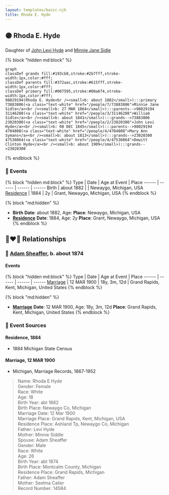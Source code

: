 ```yaml
---
layout: templates/basic.njk
title: Rhoda E. Hyde
---
```

## 🟣 Rhoda E. Hyde

Daughter of [John Levi Hyde](/people/2/23020300) and [Minnie Jane Sidle](/people/7/73883806)

{% block "hidden md:block" %}
```mermaid
graph
classDef grands fill:#193cb8,stroke:#2b7fff,stroke-width:1px,color:#fff;
classDef parents fill:#372aac,stroke:#615fff,stroke-width:1px,color:#fff;
classDef primary fill:#007595,stroke:#00a6f4,stroke-width:1px,color:#fff;
98029194(Rhoda E. Hyde<br /><small>b: about 1882</small>):::primary
73883806(<a class="text-white" href="/people/7/73883806">Minnie Jane Sidle</a><br /><small>b: 27 MAR 1864</small>):::parents-->98029194
31146208(<a class="text-white" href="/people/3/31146208">William Sidle</a><br /><small>b: about 1841</small>):::grands-->73883806
23020300(<a class="text-white" href="/people/2/23020300">John Levi Hyde</a><br /><small>b: 08 DEC 1845</small>):::parents-->98029194
4704808(<a class="text-white" href="/people/4/4704808">Mary Ann Symans</a><br /><small>b: about 1813</small>):::grands-->23020300
47530864(<a class="text-white" href="/people/4/47530864">Dewitt Clinton Hyde</a><br /><small>b: about 1909</small>):::grands-->23020300
```
{% endblock %}

### 📆 Events

{% block "hidden md:block" %}
Type | Date | Age at Event | Place
------ | ------ | ------ | ------
Birth | about 1882 |  | Newaygo, Michigan, USA
[Residence](#event-event-0) | 1884 | 2y | Grant, Newaygo, Michigan, USA
{% endblock %}

{% block "md:hidden" %}
- **Birth**
**Date**: about 1882, Age:
**Place**: Newaygo, Michigan, USA
- **[Residence](#event-event-0)**
**Date**: 1884, Age: 2y
**Place**: Grant, Newaygo, Michigan, USA
{% endblock %}

## 👩‍❤️‍👨 Relationships

### 🔵 [Adam Sheaffer](/people/7/75217724), b. about 1874

#### Events

{% block "hidden md:block" %}
Type | Date | Age at Event | Place
------ | ------ | ------ | ------
[Marriage](#event-family-0-event-0) | 12 MAR 1900 | 18y, 3m, 12d | Grand Rapids, Kent, Michigan, United States
{% endblock %}

{% block "md:hidden" %}
- **[Marriage](#event-family-0-event-0)**
**Date**: 12 MAR 1900, Age: 18y, 3m, 12d
**Place**: Grand Rapids, Kent, Michigan, United States
{% endblock %}

### 📰 Event Sources

#### <a id="event-event-0"></a> Residence, 1884
* 1884 Michigan State Census

#### <a id="event-family-0-event-0"></a> Marriage, 12 MAR 1900
* Michigan, Marriage Records, 1867-1952
>   
  > Name: Rhoda E Hyde  
  > Gender: Female  
  > Race: White  
  > Age: 18  
  > Birth Year: abt 1882  
  > Birth Place: Newaygo Co, Michigan  
  > Marriage Date: 12 Mar 1900  
  > Marriage Place: Grand Rapids, Kent, Michigan, USA  
  > Residence Place: Ashland Tp, Newaygo Co, Michigan  
  > Father: Levi Hyde  
  > Mother: Minnie Siddle  
  > Spouse: Adam Sheaffer  
  > Gender: Male  
  > Race: White  
  > Age: 26  
  > Birth Year: abt 1874  
  > Birth Place: Montcalm County, Michigan  
  > Residence Place: Grand Rapids, Michigan  
  > Father: Adam Sheaffer  
  > Mother: Seelma Calier  
  > Record Number: 14584